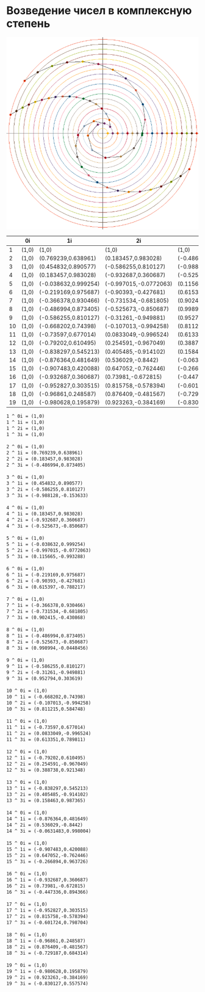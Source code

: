 # Возведение чисел в комплексную степень

![Снимок экрана от 2019-12-07 22-43-25](screenshots/%D0%A1%D0%BD%D0%B8%D0%BC%D0%BE%D0%BA%20%D1%8D%D0%BA%D1%80%D0%B0%D0%BD%D0%B0%20%D0%BE%D1%82%202019-12-07%2022-43-25.png)

|  | 0i | 1i | 2i | 3i |
| - | - | - | - | - |
| 1 | (1,0) | (1,0) | (1,0) | (1,0) |
| 2 | (1,0) | (0.769239,0.638961) | (0.183457,0.983028) | (-0.486994,0.873405) |
| 3 | (1,0) | (0.454832,0.890577) | (-0.586255,0.810127) | (-0.988128,-0.153633) |
| 4 | (1,0) | (0.183457,0.983028) | (-0.932687,0.360687) | (-0.525673,-0.850687) |
| 5 | (1,0) | (-0.038632,0.999254) | (-0.997015,-0.0772063) | (0.115665,-0.993288) |
| 6 | (1,0) | (-0.219169,0.975687) | (-0.90393,-0.427681) | (0.615397,-0.788217) |
| 7 | (1,0) | (-0.366378,0.930466) | (-0.731534,-0.681805) | (0.902415,-0.430868) |
| 8 | (1,0) | (-0.486994,0.873405) | (-0.525673,-0.850687) | (0.998994,-0.0448456) |
| 9 | (1,0) | (-0.586255,0.810127) | (-0.31261,-0.949881) | (0.952794,0.303619) |
| 10 | (1,0) | (-0.668202,0.74398) | (-0.107013,-0.994258) | (0.811215,0.584748) |
| 11 | (1,0) | (-0.73597,0.677014) | (0.0833049,-0.996524) | (0.613351,0.789811) |
| 12 | (1,0) | (-0.79202,0.610495) | (0.254591,-0.967049) | (0.388738,0.921348) |
| 13 | (1,0) | (-0.838297,0.545213) | (0.405485,-0.914102) | (0.158463,0.987365) |
| 14 | (1,0) | (-0.876364,0.481649) | (0.536029,-0.8442) | (-0.0631483,0.998004) |
| 15 | (1,0) | (-0.907483,0.420088) | (0.647052,-0.762446) | (-0.266894,0.963726) |
| 16 | (1,0) | (-0.932687,0.360687) | (0.73981,-0.672815) | (-0.447336,0.894366) |
| 17 | (1,0) | (-0.952827,0.303515) | (0.815758,-0.578394) | (-0.601724,0.798704) |
| 18 | (1,0) | (-0.96861,0.248587) | (0.876409,-0.481567) | (-0.729187,0.684314) |
| 19 | (1,0) | (-0.980628,0.195879) | (0.923263,-0.384169) | (-0.830127,0.557574) |


```
1 ^ 0i = (1,0)
1 ^ 1i = (1,0)
1 ^ 2i = (1,0)
1 ^ 3i = (1,0)

2 ^ 0i = (1,0)
2 ^ 1i = (0.769239,0.638961)
2 ^ 2i = (0.183457,0.983028)
2 ^ 3i = (-0.486994,0.873405)

3 ^ 0i = (1,0)
3 ^ 1i = (0.454832,0.890577)
3 ^ 2i = (-0.586255,0.810127)
3 ^ 3i = (-0.988128,-0.153633)

4 ^ 0i = (1,0)
4 ^ 1i = (0.183457,0.983028)
4 ^ 2i = (-0.932687,0.360687)
4 ^ 3i = (-0.525673,-0.850687)

5 ^ 0i = (1,0)
5 ^ 1i = (-0.038632,0.999254)
5 ^ 2i = (-0.997015,-0.0772063)
5 ^ 3i = (0.115665,-0.993288)

6 ^ 0i = (1,0)
6 ^ 1i = (-0.219169,0.975687)
6 ^ 2i = (-0.90393,-0.427681)
6 ^ 3i = (0.615397,-0.788217)

7 ^ 0i = (1,0)
7 ^ 1i = (-0.366378,0.930466)
7 ^ 2i = (-0.731534,-0.681805)
7 ^ 3i = (0.902415,-0.430868)

8 ^ 0i = (1,0)
8 ^ 1i = (-0.486994,0.873405)
8 ^ 2i = (-0.525673,-0.850687)
8 ^ 3i = (0.998994,-0.0448456)

9 ^ 0i = (1,0)
9 ^ 1i = (-0.586255,0.810127)
9 ^ 2i = (-0.31261,-0.949881)
9 ^ 3i = (0.952794,0.303619)

10 ^ 0i = (1,0)
10 ^ 1i = (-0.668202,0.74398)
10 ^ 2i = (-0.107013,-0.994258)
10 ^ 3i = (0.811215,0.584748)

11 ^ 0i = (1,0)
11 ^ 1i = (-0.73597,0.677014)
11 ^ 2i = (0.0833049,-0.996524)
11 ^ 3i = (0.613351,0.789811)

12 ^ 0i = (1,0)
12 ^ 1i = (-0.79202,0.610495)
12 ^ 2i = (0.254591,-0.967049)
12 ^ 3i = (0.388738,0.921348)

13 ^ 0i = (1,0)
13 ^ 1i = (-0.838297,0.545213)
13 ^ 2i = (0.405485,-0.914102)
13 ^ 3i = (0.158463,0.987365)

14 ^ 0i = (1,0)
14 ^ 1i = (-0.876364,0.481649)
14 ^ 2i = (0.536029,-0.8442)
14 ^ 3i = (-0.0631483,0.998004)

15 ^ 0i = (1,0)
15 ^ 1i = (-0.907483,0.420088)
15 ^ 2i = (0.647052,-0.762446)
15 ^ 3i = (-0.266894,0.963726)

16 ^ 0i = (1,0)
16 ^ 1i = (-0.932687,0.360687)
16 ^ 2i = (0.73981,-0.672815)
16 ^ 3i = (-0.447336,0.894366)

17 ^ 0i = (1,0)
17 ^ 1i = (-0.952827,0.303515)
17 ^ 2i = (0.815758,-0.578394)
17 ^ 3i = (-0.601724,0.798704)

18 ^ 0i = (1,0)
18 ^ 1i = (-0.96861,0.248587)
18 ^ 2i = (0.876409,-0.481567)
18 ^ 3i = (-0.729187,0.684314)

19 ^ 0i = (1,0)
19 ^ 1i = (-0.980628,0.195879)
19 ^ 2i = (0.923263,-0.384169)
19 ^ 3i = (-0.830127,0.557574)
```
